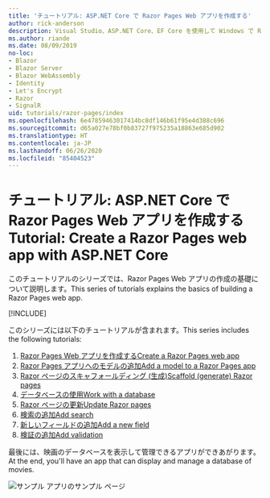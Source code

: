 ```yaml
---
title: 'チュートリアル: ASP.NET Core で Razor Pages Web アプリを作成する'
author: rick-anderson
description: Visual Studio、ASP.NET Core、EF Core を使用して Windows で Razor Pages Web アプリを作成します。
ms.author: riande
ms.date: 08/09/2019
no-loc:
- Blazor
- Blazor Server
- Blazor WebAssembly
- Identity
- Let's Encrypt
- Razor
- SignalR
uid: tutorials/razor-pages/index
ms.openlocfilehash: 6e47859463017414bc8df146b61f95e4d388c696
ms.sourcegitcommit: d65a027e78bf0b83727f975235a18863e685d902
ms.translationtype: HT
ms.contentlocale: ja-JP
ms.lasthandoff: 06/26/2020
ms.locfileid: "85404523"
---
```

# <a name="tutorial-create-a-razor-pages-web-app-with-aspnet-core"></a><span data-ttu-id="45a62-103">チュートリアル: ASP.NET Core で Razor Pages Web アプリを作成する</span><span class="sxs-lookup"><span data-stu-id="45a62-103">Tutorial: Create a Razor Pages web app with ASP.NET Core</span></span>

<span data-ttu-id="45a62-104">このチュートリアルのシリーズでは、Razor Pages Web アプリの作成の基礎について説明します。</span><span class="sxs-lookup"><span data-stu-id="45a62-104">This series of tutorials explains the basics of building a Razor Pages web app.</span></span> 

[!INCLUDE[](~/includes/advancedRP.md)]

<span data-ttu-id="45a62-105">このシリーズには以下のチュートリアルが含まれます。</span><span class="sxs-lookup"><span data-stu-id="45a62-105">This series includes the following tutorials:</span></span>

1. <span data-ttu-id="45a62-106">[Razor Pages Web アプリを作成する](xref:tutorials/razor-pages/razor-pages-start)</span><span class="sxs-lookup"><span data-stu-id="45a62-106">[Create a Razor Pages web app](xref:tutorials/razor-pages/razor-pages-start)</span></span>
1. <span data-ttu-id="45a62-107">[Razor Pages アプリへのモデルの追加](xref:tutorials/razor-pages/model)</span><span class="sxs-lookup"><span data-stu-id="45a62-107">[Add a model to a Razor Pages app](xref:tutorials/razor-pages/model)</span></span>
1. <span data-ttu-id="45a62-108">[Razor ページのスキャフォールディング (生成)](xref:tutorials/razor-pages/page)</span><span class="sxs-lookup"><span data-stu-id="45a62-108">[Scaffold (generate) Razor pages](xref:tutorials/razor-pages/page)</span></span>
1. [<span data-ttu-id="45a62-109">データベースの使用</span><span class="sxs-lookup"><span data-stu-id="45a62-109">Work with a database</span></span>](xref:tutorials/razor-pages/sql)
1. <span data-ttu-id="45a62-110">[Razor ページの更新](xref:tutorials/razor-pages/da1)</span><span class="sxs-lookup"><span data-stu-id="45a62-110">[Update Razor pages](xref:tutorials/razor-pages/da1)</span></span>
1. [<span data-ttu-id="45a62-111">検索の追加</span><span class="sxs-lookup"><span data-stu-id="45a62-111">Add search</span></span>](xref:tutorials/razor-pages/search)
1. [<span data-ttu-id="45a62-112">新しいフィールドの追加</span><span class="sxs-lookup"><span data-stu-id="45a62-112">Add a new field</span></span>](xref:tutorials/razor-pages/new-field)
1. [<span data-ttu-id="45a62-113">検証の追加</span><span class="sxs-lookup"><span data-stu-id="45a62-113">Add validation</span></span>](xref:tutorials/razor-pages/validation)

<span data-ttu-id="45a62-114">最後には、映画のデータベースを表示して管理できるアプリができあがります。</span><span class="sxs-lookup"><span data-stu-id="45a62-114">At the end, you'll have an app that can display and manage a database of movies.</span></span>

![サンプル アプリのサンプル ページ](index/_static/sample-page.png)
